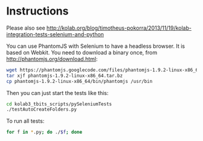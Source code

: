 Instructions
============
Please also see http://kolab.org/blog/timotheus-pokorra/2013/11/19/kolab-integration-tests-selenium-and-python

You can use PhantomJS with Selenium to have a headless browser. It is based on Webkit.
You need to download a binary once, from http://phantomjs.org/download.html:

```sh
wget https://phantomjs.googlecode.com/files/phantomjs-1.9.2-linux-x86_64.tar.bz2
tar xjf phantomjs-1.9.2-linux-x86_64.tar.bz
cp phantomjs-1.9.2-linux-x86_64/bin/phantomjs /usr/bin
```

Then you can just start the tests like this:
```sh
cd kolab3_tbits_scripts/pySeleniumTests
./testAutoCreateFolders.py
```

To run all tests:
```sh
for f in *.py; do ./$f; done
```
